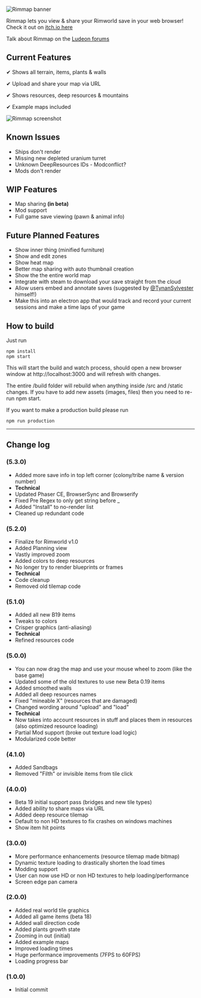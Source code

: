 ![Rimmap banner](https://github.com/jamessimo/RimMap/blob/master/banner.png?raw=true)

Rimmap lets you view & share your Rimworld save in your web browser! Check it out on [itch.io here](http://jamessimo.itch.io/rimmap)

Talk about Rimmap on the [Ludeon forums](https://ludeon.com/forums/index.php?topic=46751.0)

## Current Features

✔ Shows all terrain, items, plants & walls

✔ Upload and share your map via URL

✔ Shows resources, deep resources & mountains

✔ Example maps included

![Rimmap screenshot](https://github.com/jamessimo/RimMap/blob/master/screenshots/Screenshot_V5.png?raw=true)

## Known Issues
* Ships don't render
* Missing new depleted uranium turret
* Unknown DeepResources IDs - Modconflict?
* Mods don't render

## WIP Features
* Map sharing **(in beta)**
* Mod support
* Full game save viewing (pawn & animal info)

## Future Planned Features
* Show inner thing (minified furniture)
* Show and edit zones
* Show heat map
* Better map sharing with auto thumbnail creation
* Show the the entire world map
* Integrate with steam to download your save straight from the cloud
* Allow users embed and annotate saves (suggested by [@TynanSylvester](http://twitter.com/TynanSylvester/status/970936653517701120) himself!)
* Make this into an electron app that would track and record your current sessions and make a time laps of your game

## How to build
Just run
```
npm install
npm start
```

This will start the build and watch process, should open a new browser window at http://localhost:3000 and will refresh with changes.

The entire /build folder will rebuild when anything inside /src and /static changes. If you have to add new assets (images, files) then you need to re-run npm start.

If you want to make a production build please run
```
npm run production
```

------

## Change log

### (5.3.0)
* Added more save info in top left corner (colony/tribe name & version number)
* **Technical**
* Updated Phaser CE, BrowserSync and Browserify
* Fixed Pre Regex to only get string before _
* Added "Install" to no-render list
* Cleaned up redundant code

### (5.2.0)
* Finalize for Rimworld v1.0
* Added Planning view
* Vastly improved zoom
* Added colors to deep resources
* No longer try to render blueprints or frames
* **Technical**
* Code cleanup
* Removed old tilemap code

### (5.1.0)
* Added all new B19 items
* Tweaks to colors
* Crisper graphics (anti-aliasing)
* **Technical**
* Refined resources code


### (5.0.0)
* You can now drag the map and use your mouse wheel to zoom (like the base game)
* Updated some of the old textures to use new Beta 0.19 items
* Added smoothed walls
* Added all deep resources names
* Fixed "mineable X" (resources that are damaged)
* Changed wording around "upload" and "load"
* **Technical**
* Now takes into account resources in stuff and places them in resources (also optimized resource loading)
* Partial Mod support (broke out texture load logic)
* Modularized code better

### (4.1.0)
* Added Sandbags
* Removed "Filth" or invisible items from tile click

### (4.0.0)
* Beta 19 initial support pass (bridges and new tile types)
* Added ability to share maps via URL
* Added deep resource tilemap
* Default to non HD textures to fix crashes on windows machines
* Show item hit points

### (3.0.0)
* More performance enhancements (resource tilemap made bitmap)
* Dynamic texture loading to drastically shorten the load times
* Modding support
* User can now use HD or non HD textures to help loading/performance
* Screen edge pan camera

### (2.0.0)
* Added real world tile graphics
* Added all game items (beta 18)
* Added wall direction code
* Added plants growth state
* Zooming in out (initial)
* Added example maps
* Improved loading times
* Huge performance improvements (7FPS to 60FPS)
* Loading progress bar

### (1.0.0)
* Initial commit
